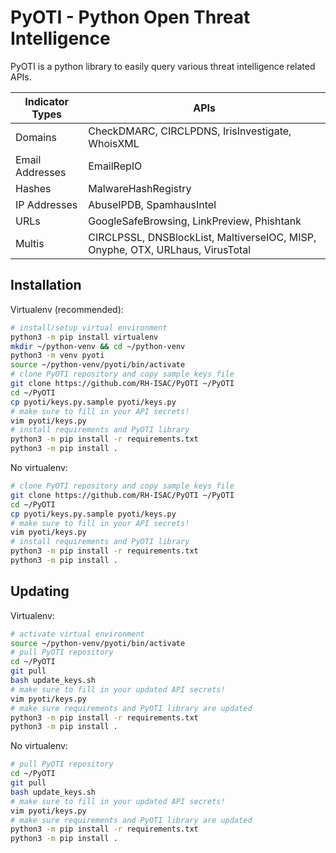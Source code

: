 # PyOTI - Python Open Threat Intelligence

PyOTI is a python library to easily query various threat intelligence related APIs.


|Indicator Types             | APIs                                                                           |
|----------------------------|--------------------------------------------------------------------------------|
|Domains                     | CheckDMARC, CIRCLPDNS, IrisInvestigate, WhoisXML                               |
|Email Addresses             | EmailRepIO                                                                     |
|Hashes                      | MalwareHashRegistry                                                            |
|IP Addresses                | AbuseIPDB, SpamhausIntel                                                       |
|URLs                        | GoogleSafeBrowsing, LinkPreview, Phishtank                                     |
|Multis                      | CIRCLPSSL, DNSBlockList, MaltiverseIOC, MISP, Onyphe, OTX, URLhaus, VirusTotal |
##
## Installation
Virtualenv (recommended):
```bash
# install/setup virtual environment
python3 -m pip install virtualenv
mkdir ~/python-venv && cd ~/python-venv
python3 -m venv pyoti
source ~/python-venv/pyoti/bin/activate
# clone PyOTI repository and copy sample keys file
git clone https://github.com/RH-ISAC/PyOTI ~/PyOTI
cd ~/PyOTI
cp pyoti/keys.py.sample pyoti/keys.py
# make sure to fill in your API secrets!
vim pyoti/keys.py
# install requirements and PyOTI library
python3 -m pip install -r requirements.txt
python3 -m pip install .
```
No virtualenv:
```bash
# clone PyOTI repository and copy sample keys file
git clone https://github.com/RH-ISAC/PyOTI ~/PyOTI
cd ~/PyOTI
cp pyoti/keys.py.sample pyoti/keys.py
# make sure to fill in your API secrets!
vim pyoti/keys.py
# install requirements and PyOTI library
python3 -m pip install -r requirements.txt
python3 -m pip install .
```
##
## Updating
Virtualenv:
```bash
# activate virtual environment
source ~/python-venv/pyoti/bin/activate
# pull PyOTI repository
cd ~/PyOTI
git pull
bash update_keys.sh 
# make sure to fill in your updated API secrets!
vim pyoti/keys.py
# make sure requirements and PyOTI library are updated
python3 -m pip install -r requirements.txt
python3 -m pip install .
```
No virtualenv:
```bash
# pull PyOTI repository
cd ~/PyOTI
git pull
bash update_keys.sh 
# make sure to fill in your updated API secrets!
vim pyoti/keys.py
# make sure requirements and PyOTI library are updated
python3 -m pip install -r requirements.txt
python3 -m pip install .
```